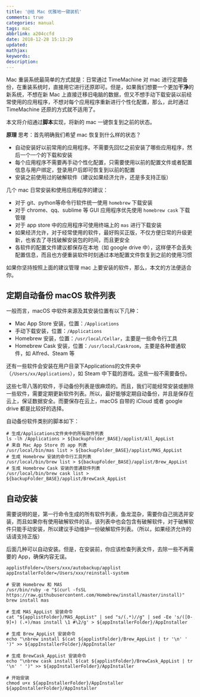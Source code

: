 ```yaml
---
title: '@给 Mac 优雅地一键装机'
comments: true
categories: manual
tags: mac
abbrlink: a204ccfd
date: 2018-12-28 15:13:29
updated:
mathjax:
keywords:
description:
---
```


Mac 重装系统最简单的方式就是：日常通过 TimeMachine 对 mac 进行定期备份，在重装系统时，直接用它进行还原即可。但是，如果我们想要一个更加**干净**的新系统，不想在新 Mac 上直接迁移旧电脑的数据，但又不想手动下载安装以前经常使用的应用程序，不想对每个应用程序重新进行个性化配置，那么，此时通过 TimeMachine 还原的方式就不适用了。

本文将介绍通过**脚本**实现，将新的 mac 一键恢复到之前的状态。

**原理**
思考：首先明确我们希望 mac 恢复到什么样的状态？
- 自动安装好以前常用的应用程序。不需要先回忆之前安装了哪些应用程序，然后一个一个的下载和安装
- 每个应用程序不需要再手动个性化配置，只需要使用以前的配置文件或者配置信息与用户绑定，登录用户后即可恢复到以前的配置
- 安装之前使用过的破解软件（建议如果经济允许，还是多支持正版）

几个 mac 日常安装和使用应用程序的建议：
- 对于 git、python等命令行软件统一使用 `homebrew` 下载安装
- 对于 chrome、qq、sublime 等 GUI 应用程序优先使用 `homebrew cask` 下载管理
- 对于 app store 中的应用程序可使用终端上的 `mas` 进行下载安装
- 如果经济允许，对于经常使用的软件，最好购买正版，不仅方便日常的升级更新，也省去了寻找破解安装包的时间，而且更安全
- 各软件的配置文件建议都保存在本地（如 google drive 中），这样便不会丢失配置信息，而且也方便重装软件时刻通过本地配置文件恢复到之前的使用习惯

如果你坚持按照上面的建议管理 mac 上要安装的软件，那么，本文的方法便适合你。

## 定期自动备份 macOS 软件列表

一般而言，macOS 中软件来源及其安装位置有以下几种：
* Mac App Store 安装，位置：`/Applications`
* 手动下载安装，位置：`/Applications`
* Homebrew 安装，位置：`/usr/local/Cellar`，主要是一些命令行工具
* Homebrew Cask 安装，位置：`/usr/local/Caskroom`，主要是各种普通软件，如 Alfred、Steam 等

还有一些软件会安装在用户目录下Applications的文件夹中（`/Users/xx/Applications`），如 Steam 中下载的游戏。这些一般不需要备份。

这些七零八落的软件，手动备份列表是很麻烦的。而且，我们可能经常安装或删除一些软件，需要定期更新软件列表。所以，最好能够定期自动备份，并且是保存在云上，保证数据安全。而要保存在云上，macOS 自带的 iCloud 或者 google drive 都是比较好的选择。

自动备份软件类别的脚本如下：
```shell
# 生成/Applications文件夹中的所有软件列表
ls -lh /Applications > ${backupFolder_BASE}/applist/All_AppList
# 来自 Mac App Store 的 app 列表
/usr/local/bin/mas list > ${backupFolder_BASE}/applist/MAS_AppList 
# 生成 Homebrew 安装的命令行工具列表
/usr/local/bin/brew list > ${backupFolder_BASE}/applist/Brew_AppList 
# 生成 Homebrew Cask 安装的普通软件列表
/usr/local/bin/brew cask list > ${backupFolder_BASE}/applist/BrewCask_AppList
```


## 自动安装
需要说明的是，第一行命令生成的所有软件列表，鱼龙混杂，需要你自己挑选并安装，而且如果你有使用破解软件的话，该列表中也会包含有破解软件，对于破解软件只能手动安装，所以建议手动维护一份破解软件列表。（所以，如果经济允许的话请支持正版）

后面几种可以自动安装。但是，在安装前，你应该检查列表文件，去除一些不再需要的 App，确保内容无误。

```shell
applistFolder=/Users/xxx/autobackup/applist
appInstallerFolder=/Users/xxx/reinstall-system

# 安装 Homebrew 和 MAS
/usr/bin/ruby -e "$(curl -fsSL https://raw.githubusercontent.com/Homebrew/install/master/install)"
brew install mas

# 生成 MAS_AppList 安装命令
cat "${applistFolder}/MAS_AppList" | sed "s/(.*)//g" | sed -Ee 's/([0-9]+) (.+)/mas install \1 #\2/g' > ${appInstallerFolder}/AppInstaller

# 生成 Brew_AppList 安装命令
echo "\nbrew install $(cat ${applistFolder}/Brew_AppList | tr '\n' ' ')" >> ${appInstallerFolder}/AppInstaller

# 生成 BrewCask_AppList 安装命令
echo "\nbrew cask install $(cat ${applistFolder}/BrewCask_AppList | tr '\n' ' ')" >> ${appInstallerFolder}/AppInstaller

# 开始安装
chmod u+x ${appInstallerFolder}/AppInstaller
${appInstallerFolder}/AppInstaller
```






